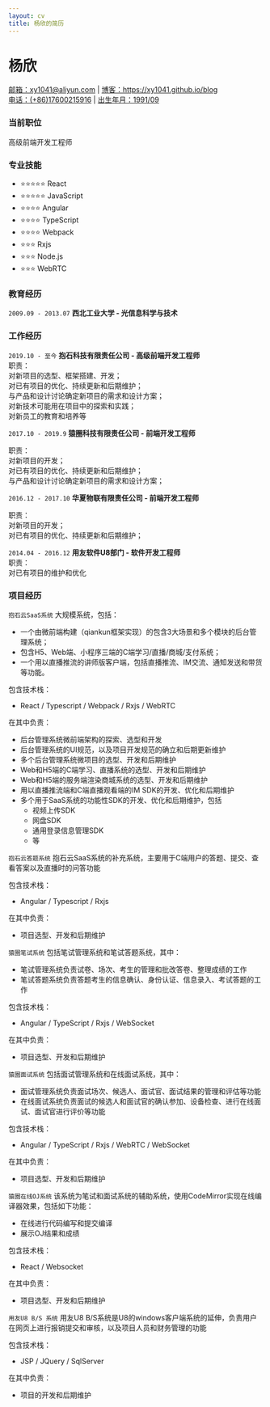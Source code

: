 ```yaml
---
layout: cv 
title: 杨欣的简历
---
```


# 杨欣

<div id="webaddress">
<div>
  <a href="mailto:xy1041@aliyun.com">邮箱：xy1041@aliyun.com</a>
  | <a href="https://xy1041.github.io/blog">博客：https://xy1041.github.io/blog</a>
</div>
<div>
  <a href="#">电话：(+86)17600215916</a>
  | <a href="#">出生年月：1991/09</a>
</div>
</div>

### 当前职位

高级前端开发工程师

### 专业技能

- ⭐️️️️️️⭐️️️⭐️️️️️️⭐️️️⭐️️️️️️ React
- ️️️️️️⭐️️️⭐️️️️️️⭐️️️️️️️️⭐️️️⭐️️️️️️ JavaScript
- ⭐️️️️️️⭐️️️⭐️️️️️️⭐️️️ Angular
- ⭐️️️️️️⭐️️️⭐️️️️️️⭐️️️ TypeScript
- ⭐️️️️️️⭐️️️⭐️️️️️️⭐️️️ Webpack
- ⭐️️️️️️⭐️️️⭐️️️️️️ Rxjs
- ⭐️️️️️️⭐️️️⭐️ Node.js
- ⭐️️️️️️⭐️️⭐️️️️ WebRTC

### 教育经历

`2009.09 - 2013.07`
__西北工业大学 - 光信息科学与技术__

### 工作经历

`2019.10 - 至今`
__抱石科技有限责任公司 - 高级前端开发工程师__    
职责：   
对新项目的选型、框架搭建、开发；    
对已有项目的优化、持续更新和后期维护；   
与产品和设计讨论确定新项目的需求和设计方案；    
对新技术可能用在项目中的探索和实践；    
对新员工的教育和培养等
    

`2017.10 - 2019.9`
__猿圈科技有限责任公司 - 前端开发工程师__    

职责：   
对新项目的开发；    
对已有项目的优化、持续更新和后期维护；   
与产品和设计讨论确定新项目的需求和设计方案；    
    

`2016.12 - 2017.10`
__华夏物联有限责任公司 - 前端开发工程师__    

职责：   
对新项目的开发；    
对已有项目的优化、持续更新和后期维护；   
    

`2014.04 - 2016.12`
__用友软件U8部门 - 软件开发工程师__    
职责：   
对已有项目的维护和优化   
    

### 项目经历

`抱石云SaaS系统`
大规模系统，包括：

- 一个由微前端构建（qiankun框架实现）的包含3大场景和多个模块的后台管理系统；
- 包含H5、Web端、小程序三端的C端学习/直播/商城/支付系统；
- 一个用以直播推流的讲师版客户端，包括直播推流、IM交流、通知发送和带货等功能。

包含技术栈：

- React / Typescript / Webpack / Rxjs / WebRTC

在其中负责：

- 后台管理系统微前端架构的探索、选型和开发
- 后台管理系统的UI规范，以及项目开发规范的确立和后期更新维护
- 多个后台管理系统微项目的选型、开发和后期维护
- Web和H5端的C端学习、直播系统的选型、开发和后期维护
- Web和H5端的服务端渲染商城系统的选型、开发和后期维护
- 用以直播推流端和C端直播观看端的IM SDK的开发、优化和后期维护
- 多个用于SaaS系统的功能性SDK的开发、优化和后期维护，包括
    - 视频上传SDK
    - 网盘SDK
    - 通用登录信息管理SDK
    - 等

`抱石云答题系统`
抱石云SaaS系统的补充系统，主要用于C端用户的答题、提交、查看答案以及直播时的问答功能

包含技术栈：

- Angular / Typescript / Rxjs

在其中负责：

- 项目选型、开发和后期维护

`猿圈笔试系统`
包括笔试管理系统和笔试答题系统，其中：

- 笔试管理系统负责试卷、场次、考生的管理和批改答卷、整理成绩的工作
- 笔试答题系统负责答题考生的信息确认、身份认证、信息录入、考试答题的工作

包含技术栈：

- Angular / TypeScript / Rxjs / WebSocket

在其中负责：

- 项目选型、开发和后期维护

`猿圈面试系统`
包括面试管理系统和在线面试系统，其中：

- 面试管理系统负责面试场次、候选人、面试官、面试结果的管理和评估等功能
- 在线面试系统负责面试的候选人和面试官的确认参加、设备检查、进行在线面试、面试官进行评价等功能

包含技术栈：

- Angular / TypeScript / Rxjs / WebRTC / WebSocket

在其中负责：

- 项目选型、开发和后期维护

`猿圈在线OJ系统`
该系统为笔试和面试系统的辅助系统，使用CodeMirror实现在线编译器效果，包括如下功能：

- 在线进行代码编写和提交编译
- 展示OJ结果和成绩

包含技术栈：

- React / Websocket

在其中负责：

- 项目选型、开发和后期维护

`用友U8 B/S 系统`
用友U8 B/S系统是U8的windows客户端系统的延伸，负责用户在网页上进行报销提交和审核，以及项目人员和财务管理的功能

包含技术栈：

- JSP / JQuery / SqlServer

在其中负责：

- 项目的开发和后期维护

<!-- ### Footer

Last updated: Sep 2022 -->



